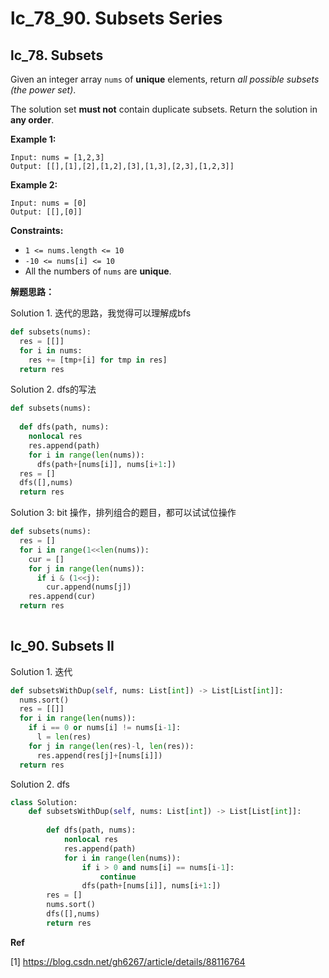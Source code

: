 # lc_78_90. Subsets Series



## lc_78. Subsets 

Given an integer array `nums` of **unique** elements, return *all possible subsets (the power set)*.

The solution set **must not** contain duplicate subsets. Return the solution in **any order**.

 

**Example 1:**

```
Input: nums = [1,2,3]
Output: [[],[1],[2],[1,2],[3],[1,3],[2,3],[1,2,3]]
```

**Example 2:**

```
Input: nums = [0]
Output: [[],[0]]
```

 

**Constraints:**

- `1 <= nums.length <= 10`
- `-10 <= nums[i] <= 10`
- All the numbers of `nums` are **unique**.



**解题思路：**

Solution 1. 迭代的思路，我觉得可以理解成bfs

```python
def subsets(nums):
  res = [[]]
  for i in nums:
    res += [tmp+[i] for tmp in res]
  return res
```



Solution 2. dfs的写法

```python
def subsets(nums):
  
  def dfs(path, nums):
    nonlocal res
    res.append(path)
    for i in range(len(nums)):
      dfs(path+[nums[i]], nums[i+1:])
  res = []
  dfs([],nums)
  return res
```



Solution 3: bit 操作，排列组合的题目，都可以试试位操作

```python
def subsets(nums):
  res = []
  for i in range(1<<len(nums)):
    cur = []
    for j in range(len(nums)):
      if i & (1<<j):
        cur.append(nums[j])
    res.append(cur)
  return res
    
```



## lc_90. Subsets II

Solution 1. 迭代

```python
def subsetsWithDup(self, nums: List[int]) -> List[List[int]]:
  nums.sort()
  res = [[]]
  for i in range(len(nums)):
    if i == 0 or nums[i] != nums[i-1]:
      l = len(res)
    for j in range(len(res)-l, len(res)):
      res.append(res[j]+[nums[i]])
  return res
```



Solution 2. dfs

```python
class Solution:
    def subsetsWithDup(self, nums: List[int]) -> List[List[int]]:
        
        def dfs(path, nums):
            nonlocal res
            res.append(path)
            for i in range(len(nums)):
                if i > 0 and nums[i] == nums[i-1]:
                    continue
                dfs(path+[nums[i]], nums[i+1:])
        res = []
        nums.sort()
        dfs([],nums)
        return res
```



**Ref**

[1] https://blog.csdn.net/gh6267/article/details/88116764